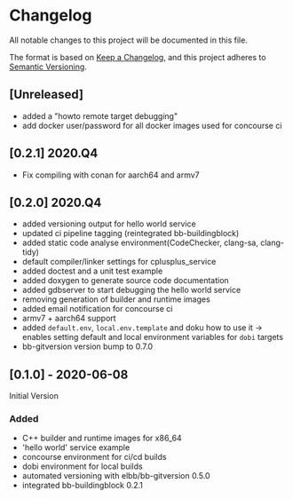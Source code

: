 # Changelog

All notable changes to this project will be documented in this file.

The format is based on [Keep a Changelog](https://keepachangelog.com/en/1.0.0/),
and this project adheres to [Semantic Versioning](https://semver.org/spec/v2.0.0.html).

## [Unreleased]

-  added a "howto remote target debugging"
-  add docker user/password for all docker images used for concourse ci

## [0.2.1] 2020.Q4

-  Fix compiling with conan for aarch64 and armv7

## [0.2.0] 2020.Q4

-  added versioning output for hello world service
-  updated ci pipeline tagging (reintegrated bb-buildingblock)
-  added static code analyse environment(CodeChecker, clang-sa, clang-tidy)
-  default compiler/linker settings for cplusplus_service
-  added doctest and a unit test example
-  added doxygen to generate source code documentation
-  added gdbserver to start debugging the hello world service
-  removing generation of builder and runtime images
-  added email notification for concourse ci
-  armv7 + aarch64 support
-  added `default.env`, `local.env.template` and doku how to use it -> enables setting default and local environment variables for `dobi` targets
-  bb-gitversion version bump to 0.7.0

## [0.1.0] - 2020-06-08

Initial Version

### Added

-   C++ builder and runtime images for x86_64
-   'hello world' service example
-   concourse environment for ci/cd builds
-   dobi environment for local builds
-   automated versioning with elbb/bb-gitversion 0.5.0
-   integrated bb-buildingblock 0.2.1
